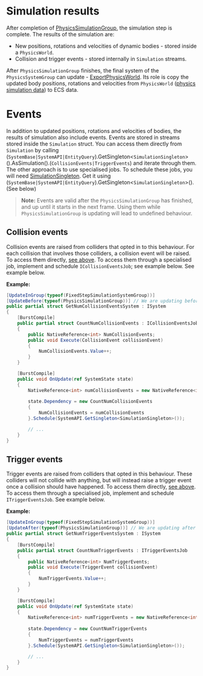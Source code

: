 # Simulation results

After completion of [PhysicsSimulationGroup](physics-pipeline.md), the simulation step is complete.
The results of the simulation are:
- New positions, rotations and velocities of dynamic bodies - stored inside a `PhysicsWorld`.
- Collision and trigger events - stored internally in `Simulation` streams.

After `PhysicsSimulationGroup` finishes, the final system of the `PhysicsSystemGroup` can update - [ExportPhysicsWorld](physics-pipeline.md).
Its role is copy the updated body positions, rotations and velocities from `PhysicsWorld` ([physics simulation data](physics-data-types.md)) to ECS data.

# Events

In addition to updated positions, rotations and velocities of bodies, the results of simulation also include events.
Events are stored in streams stored inside the `Simulation` struct.
You can access them directly from `Simulation` by calling (`SystemBase|SystemAPI|EntityQuery`).GetSingleton<`SimulationSingleton`>().AsSimulation().(`CollisionEvents|TriggerEvents`) and iterate through them.
The other approach is to use specialised jobs.
To schedule these jobs, you will need [SimulationSingleton](physics-singletons.md).
Get it using (`SystemBase|SystemAPI|EntityQuery`).GetSingleton<`SimulationSingleton`>(). (See below)

>**Note:** Events are valid after the `PhysicsSimulationGroup` has finished, and up until it starts in the next frame. Using them while `PhysicsSimulationGroup` is updating will lead to undefined behaviour.

## Collision events

Collision events are raised from colliders that opted in to this behaviour.
For each collision that involves those colliders, a collision event will be raised.
To access them directly, [see above](#events).
To access them through a specialised job, implement and schedule `ICollisionEventsJob`; see example below.
See example below.

**Example:**
```csharp
[UpdateInGroup(typeof(FixedStepSimulationSystemGroup))]
[UpdateBefore(typeof(PhysicsSimulationGroup))] // We are updating before `PhysicsSimulationGroup` - this means that we will get the events of the previous frame
public partial struct GetNumCollisionEventsSystem : ISystem
{
    [BurstCompile]
    public partial struct CountNumCollisionEvents : ICollisionEventsJob
    {
        public NativeReference<int> NumCollisionEvents;
        public void Execute(CollisionEvent collisionEvent)
        {
            NumCollisionEvents.Value++;
        }
    }

    [BurstCompile]
    public void OnUpdate(ref SystemState state)
    {
        NativeReference<int> numCollisionEvents = new NativeReference<int>(0, Allocator.TempJob);
        
        state.Dependency = new CountNumCollisionEvents
        {
            NumCollisionEvents = numCollisionEvents
        }.Schedule(SystemAPI.GetSingleton<SimulationSingleton>());

        // ...
    }
}

```

## Trigger events

Trigger events are raised from colliders that opted in this behaviour.
These colliders will not collide with anything, but will instead raise a trigger event once a collision should have happened.
To access them directly, [see above](#events).
To access them through a specialised job, implement and schedule `ITriggerEventsJob`.
See example below.

**Example:**
```csharp
[UpdateInGroup(typeof(FixedStepSimulationSystemGroup))]
[UpdateAfter(typeof(PhysicsSimulationGroup))] // We are updating after `PhysicsSimulationGroup` - this means that we will get the events of the current frame.
public partial struct GetNumTriggerEventsSystem : ISystem
{
    [BurstCompile]
    public partial struct CountNumTriggerEvents : ITriggerEventsJob
    {
        public NativeReference<int> NumTriggerEvents;
        public void Execute(TriggerEvent collisionEvent)
        {
            NumTriggerEvents.Value++;
        }
    }

    [BurstCompile]
    public void OnUpdate(ref SystemState state)
    {
        NativeReference<int> numTriggerEvents = new NativeReference<int>(0, Allocator.TempJob);
        
        state.Dependency = new CountNumTriggerEvents
        {
            NumTriggerEvents = numTriggerEvents
        }.Schedule(SystemAPI.GetSingleton<SimulationSingleton>());

        // ...
    }
}
```
